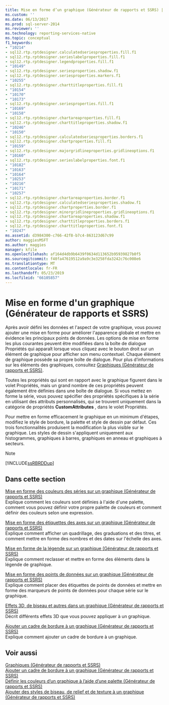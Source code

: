 ```yaml
---
title: Mise en forme d’un graphique (Générateur de rapports et SSRS) | Microsoft Docs
ms.custom: ''
ms.date: 06/13/2017
ms.prod: sql-server-2014
ms.reviewer: ''
ms.technology: reporting-services-native
ms.topic: conceptual
f1_keywords:
- "10214"
- sql12.rtp.rptdesigner.calculatedseriesproperties.fill.f1
- sql12.rtp.rptdesigner.serieslabelproperties.fill.f1
- sql12.rtp.rptdesigner.legendproperties.fill.f1
- "10149"
- sql12.rtp.rptdesigner.seriesproperties.shadow.f1
- sql12.rtp.rptdesigner.seriesproperties.markers.f1
- "10255"
- sql12.rtp.rptdesigner.charttitleproperties.fill.f1
- "10154"
- "10170"
- "10173"
- sql12.rtp.rptdesigner.seriesproperties.fill.f1
- "10169"
- "10158"
- sql12.rtp.rptdesigner.chartareaproperties.fill.f1
- sql12.rtp.rptdesigner.charttitleproperties.shadow.f1
- "10246"
- "10150"
- sql12.rtp.rptdesigner.calculatedseriesproperties.borders.f1
- sql12.rtp.rptdesigner.chartproperties.fill.f1
- "10159"
- sql12.rtp.rptdesigner.majorgridlineproperties.gridlineoptions.f1
- "10160"
- sql12.rtp.rptdesigner.serieslabelproperties.font.f1
- "10182"
- "10163"
- "10164"
- "10253"
- "10216"
- "10171"
- "10257"
- sql12.rtp.rptdesigner.chartareaproperties.border.f1
- sql12.rtp.rptdesigner.calculatedseriesproperties.shadow.f1
- sql12.rtp.rptdesigner.chartproperties.border.f1
- sql12.rtp.rptdesigner.minorgridlineproperties.gridlineoptions.f1
- sql12.rtp.rptdesigner.chartareaproperties.shadow.f1
- sql12.rtp.rptdesigner.charttitleproperties.borders.f1
- sql12.rtp.rptdesigner.charttitleproperties.font.f1
- "10247"
ms.assetid: d3984300-c766-42f8-b7c4-863123d67c99
author: maggiesMSFT
ms.author: maggies
manager: kfile
ms.openlocfilehash: af164d4db9b6439f0634d113652b95939827b0f5
ms.sourcegitcommit: f40fa47619512a9a9c3e3258fda3242c76c008e6
ms.translationtype: MT
ms.contentlocale: fr-FR
ms.lasthandoff: 05/23/2019
ms.locfileid: "66105857"
---
```

# <a name="formatting-a-chart-report-builder-and-ssrs"></a>Mise en forme d'un graphique (Générateur de rapports et SSRS)
  Après avoir défini les données et l'aspect de votre graphique, vous pouvez ajouter une mise en forme pour améliorer l'apparence globale et mettre en évidence les principaux points de données. Les options de mise en forme les plus courantes peuvent être modifiées dans la boîte de dialogue Propriétés qui apparaît lorsque vous cliquez avec le bouton droit sur un élément de graphique pour afficher son menu contextuel. Chaque élément de graphique possède sa propre boîte de dialogue. Pour plus d’informations sur les éléments des graphiques, consultez [Graphiques &#40;Générateur de rapports et SSRS&#41;](charts-report-builder-and-ssrs.md).  
  
 Toutes les propriétés qui sont en rapport avec le graphique figurent dans le volet Propriétés, mais un grand nombre de ces propriétés peuvent également être définies dans une boîte de dialogue. Si vous mettez en forme la série, vous pouvez spécifier des propriétés spécifiques à la série en utilisant des attributs personnalisés, qui se trouvent uniquement dans la catégorie de propriétés **CustomAttributes** , dans le volet Propriétés.  
  
 Pour mettre en forme efficacement le graphique en un minimum d'étapes, modifiez le style de bordure, la palette et style de dessin par défaut. Ces trois fonctionnalités produisent la modification la plus visible sur le graphique. Les styles de dessin s'appliquent uniquement aux histogrammes, graphiques à barres, graphiques en anneau et graphiques à secteurs.  
  
> [!NOTE]  
>  [!INCLUDE[ssRBRDDup](../../includes/ssrbrddup-md.md)]  
  
## <a name="in-this-section"></a>Dans cette section  
 [Mise en forme des couleurs des séries sur un graphique &#40;Générateur de rapports et SSRS&#41;](formatting-series-colors-on-a-chart-report-builder-and-ssrs.md)  
 Explique comment les couleurs sont définies à l'aide d'une palette, comment vous pouvez définir votre propre palette de couleurs et comment définir des couleurs selon une expression.  
  
 [Mise en forme des étiquettes des axes sur un graphique &#40;Générateur de rapports et SSRS&#41;](formatting-axis-labels-on-a-chart-report-builder-and-ssrs.md)  
 Explique comment afficher un quadrillage, des graduations et des titres, et comment mettre en forme des nombres et des dates sur l'échelle des axes.  
  
 [Mise en forme de la légende sur un graphique &#40;Générateur de rapports et SSRS&#41;](chart-legend-formatting-report-builder.md)  
 Explique comment reclasser et mettre en forme des éléments dans la légende de graphique.  
  
 [Mise en forme des points de données sur un graphique &#40;Générateur de rapports et SSRS&#41;](formatting-data-points-on-a-chart-report-builder-and-ssrs.md)  
 Explique comment placer des étiquettes de points de données et mettre en forme des marqueurs de points de données pour chaque série sur le graphique.  
  
 [Effets 3D, de biseau et autres dans un graphique &#40;Générateur de rapports et SSRS&#41;](chart-effects-3d-bevel-and-other-report-builder.md)  
 Décrit différents effets 3D que vous pouvez appliquer à un graphique.  
  
 [Ajouter un cadre de bordure à un graphique &#40;Générateur de rapports et SSRS&#41;](add-a-border-frame-to-a-chart-report-builder-and-ssrs.md)  
 Explique comment ajouter un cadre de bordure à un graphique.  
  
## <a name="see-also"></a>Voir aussi  
 [Graphiques &#40;Générateur de rapports et SSRS&#41;](charts-report-builder-and-ssrs.md)   
 [Ajouter un cadre de bordure à un graphique &#40;Générateur de rapports et SSRS&#41;](add-a-border-frame-to-a-chart-report-builder-and-ssrs.md)   
 [Définir les couleurs d’un graphique à l’aide d’une palette &#40;Générateur de rapports et SSRS&#41;](define-colors-on-a-chart-using-a-palette-report-builder-and-ssrs.md)   
 [Ajouter des styles de biseau, de relief et de texture à un graphique &#40;Générateur de rapports et SSRS&#41;](chart-effects-add-bevel-emboss-or-texture-report-builder.md)  
  
  
